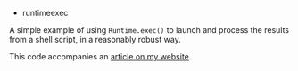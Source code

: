 + runtimeexec

A simple example of using `Runtime.exec()` to launch and process the
results from a shell script, in a reasonably robust way.

This code accompanies an
<a href="http://kevinboone.me/exec.html">article on my website</a>.
